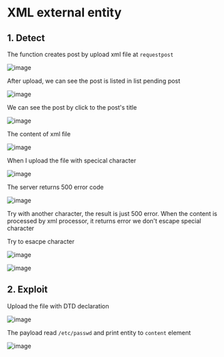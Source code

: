 # XML external entỉty
## 1. Detect    
The function creates post by upload xml file at `requestpost`  
    
![image](https://user-images.githubusercontent.com/22276823/133217003-7ec7f9a8-16bc-4ba0-bcce-117156798eea.png)

After upload, we can see the post is listed in list pending post  

![image](https://user-images.githubusercontent.com/22276823/133217127-f580acc1-6d3e-42cf-8715-04c4bb284f2d.png)

We can see the post by click to the post's title  

![image](https://user-images.githubusercontent.com/22276823/133217615-473f3810-35ee-4473-8775-a58dd38f5792.png)
 
 The content of xml file  

![image](https://user-images.githubusercontent.com/22276823/133217909-60fcf48d-4153-449b-8821-0e0e331c8d58.png)
  
When I upload the file with specical character  

![image](https://user-images.githubusercontent.com/22276823/133218169-eb47c502-2c2a-4c9f-9157-3223a4f90296.png)  

The server returns 500 error code  

![image](https://user-images.githubusercontent.com/22276823/133218335-3ebad8c1-2b42-4c1a-9a7d-d493c18b032f.png)  
  
Try with another character, the result is just 500 error.  When the content is processed by xml processor, it returns error we don't escape special character  

Try to esacpe character  

![image](https://user-images.githubusercontent.com/22276823/133221464-7b60b8d5-456d-488e-b7d4-df359d796080.png)

![image](https://user-images.githubusercontent.com/22276823/133221517-0a406583-9505-4917-9ade-1a550f6da983.png)  

## 2. Exploit  
Upload the file with DTD declaration  

![image](https://user-images.githubusercontent.com/22276823/133221841-695f7640-51b0-442e-a009-cd72c2a41530.png)  

The payload read `/etc/passwd` and print entity to `content` element  

![image](https://user-images.githubusercontent.com/22276823/133222643-dff32b0b-4121-4ab0-bc77-3c1c5e6e2b6d.png)  




